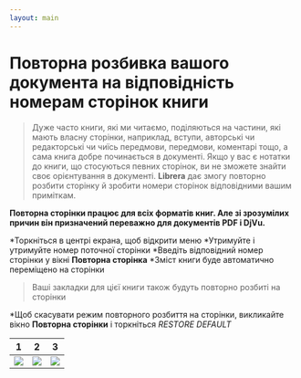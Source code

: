 ```yaml
---
layout: main
---
```


# Повторна розбивка вашого документа на відповідність номерам сторінок книги

> Дуже часто книги, які ми читаємо, поділяються на частини, які мають власну сторінки, наприклад, вступи, авторські чи редакторські чи чиїсь передмови, передмови, коментарі тощо, а сама книга добре починається в документі. Якщо у вас є нотатки до книги, що стосуються певних сторінок, ви не зможете знайти своє орієнтування в документі. **Librera** дає змогу повторно розбити сторінку й зробити номери сторінок відповідними вашим приміткам.

**Повторна сторінки працює для всіх форматів книг. Але зі зрозумілих причин він призначений переважно для документів PDF і DjVu.**

*Торкніться в центрі екрана, щоб відкрити меню
*Утримуйте і утримуйте номер поточної сторінки
*Введіть відповідний номер сторінки у вікні **Повторна сторінка**
*Зміст книги буде автоматично переміщено на сторінки

> Ваші закладки для цієї книги також будуть повторно розбиті на сторінки

*Щоб скасувати режим повторного розбиття на сторінки, викликайте вікно **Повторна сторінки** і торкніться _RESTORE DEFAULT_

|1|2|3|
|-|-|-|
|![](1.png)|![](2.png)|![](3.png)|
